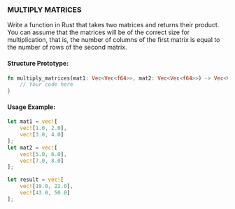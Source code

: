 ### MULTIPLY MATRICES


Write a function in Rust that takes two matrices and returns their product. You can assume that the matrices will be of the correct size for multiplication, that is, the number of columns of the first matrix is equal to the number of rows of the second matrix.

#### Structure Prototype:

```rust
fn multiply_matrices(mat1: Vec<Vec<f64>>, mat2: Vec<Vec<f64>>) -> Vec<Vec<f64>> {
    // Your code here
}
```

#### Usage Example:

```rust
let mat1 = vec![
    vec![1.0, 2.0],
    vec![3.0, 4.0]
];
let mat2 = vec![
    vec![5.0, 6.0],
    vec![7.0, 8.0]
];
```

```rust
let result = vec![
    vec![19.0, 22.0],
    vec![43.0, 50.0]
];
```
